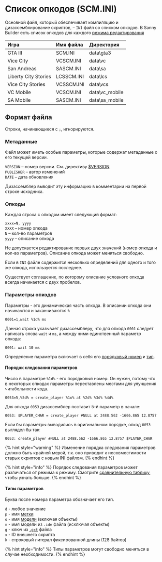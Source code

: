 # Список опкодов \(SCM.INI\)

Основной файл, который обеспечивает компиляцию и дизассемблирование скриптов, – `INI` файл со списком опкодов. В Sanny Builder есть список опкодов для каждого [режима редактирования](./#opcodes)

| Игра | Имя файла | Директория |
| :--- | :--- | :--- |
| GTA III | SCM.INI | data\gta3 |
| Vice City | VCSCM.INI | data\vc |
| San Andreas | SASCM.INI | data\sa |
| Liberty City Stories | LCSSCM.INI | data\lcs |
| Vice City Stories | VCSSCM.INI | data\vcs |
| VC Mobile | VCSCM.INI | data\vc\_mobile |
| SA Mobile | SASCM.INI | data\sa\_mobile |

## Формат файла

Строки, начинающиеся с `;`, игнорируются.

### Метаданные

Файл может иметь особые параметры, которые содержат метаданные о его текущей версии.

`VERSION` – номер версии. См. директиву [$VERSION](../coding/directives.md#usdversion)  
`PUBLISHER` – автор изменений   
`DATE` – дата обновления  
  
Дизассемблер выводит эту информацию в комментарии на первой строке исходника.

### Опкоды

Каждая строка с опкодом имеет следующий формат:

`xxxx=N, yyyy`   
`XXXX` – номер опкода  
`N` – кол-во параметров  
`yyyy` – описание опкода

Не допускается редактирование первых двух значений \(номер опкода и кол-во параметров\). Описание опкода может меняться свободно.

Если в `INI` файле содержится несколько определений для одного и того же опкода, используется последнее.

Существует соглашение, по которому описание условного опкода всегда начинается с двух пробелов.

### Параметры опкодов

Параметры - это динамическая часть опкода. В описании опкода они начинаются и заканчиваются `%` 

```text
0001=1,wait %1d% ms
```

Данная строка указывает дизассемблеру, что для опкода `0001` следует написать слова `wait` и `ms`, а между ними единственный параметр опкода:

```text
0001: wait 10 ms
```

Определение параметра включает в себя его [порядковый номер](opcodes-list-scm.ini.md#poryadok-sledovaniya-parametrov) и [тип](opcodes-list-scm.ini.md#tipy-parametrov).

#### Порядок следования параметров

Число в параметре `%1d%` - его порядковый номер. Он нужен, потому что в некоторых опкодах параметры переставлены местами для улучшения читабельности кода.

```text
0053=5,%5d% = create_player %1o% at %2d% %3d% %4d%
```

Для опкода `0053` дизассемблер поставит 5-й параметр в начале:

```text
0053: $PLAYER_CHAR = сreate_player #NULL at 2488.562 -1666.865 12.8757 
```

Если бы параметры выводились в оригинальном порядке, опкод `0053` выглядел бы так:

```text
0053: сreate_player #NULL at 2488.562 -1666.865 12.8757 $PLAYER_CHAR
```

{% hint style="warning" %}
Изменение порядка следования параметров должно быть крайней мерой, т.к. оно приводит к несовместимости старых скриптов с новым INI файлом.
{% endhint %}

{% hint style="info" %}
Порядок следования параметров может различаться от режима к режиму. Смотрите [сравнительную таблицу](./#available-modes), чтобы узнать больше.
{% endhint %}

#### Типы параметров

Буква после номера параметра обозначает его тип.

`d` - любое значение  
`p` - имя [метки](../coding/data-types.md#metki)  
`o` - имя [модели](../coding/data-types.md#imena-modelei) \(включая объекты\)  
`m` - имя модели из `.ide` файла \(исключая объекты\)  
`g` - ключ из [`.gxt`](./#text) файла  
`x` - ID внешнего скрипта  
`k` - строковый литерал фиксированной длины \(128 байтов\)  


{% hint style="info" %}
Типы параметров могут свободно меняться в случае необходимости.
{% endhint %}

